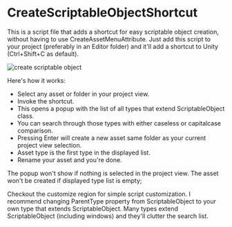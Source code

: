 # CreateScriptableObjectShortcut
This is a script file that adds a shortcut for easy scriptable object creation, without having to use CreateAssetMenuAttribute.
Just add this script to your project (preferably in an Editor folder) and it'll add a shortcut to Unity (Ctrl+Shift+C as default).

![create scriptable object](https://user-images.githubusercontent.com/9724580/145808888-7f704887-abc6-4363-a675-e01680a7c7a4.gif)

Here's how it works:
- Select any asset or folder in your project view.
- Invoke the shortcut.
- This opens a popup with the list of all types that extend ScriptableObject class. 
- You can search through those types with either caseless or capitalcase comparison.
- Pressing Enter will create a new asset same folder as your current project view selection.
- Asset type is the first type in the displayed list.
- Rename your asset and you're done.

The popup won't show if nothing is selected in the project view.
The asset won't be created if displayed type list is empty;

Checkout the customize region for simple script customization.
I recommend changing ParentType property from ScriptableObject to your own type that extends ScriptableObject.
Many types extend ScriptableObject (including windows) and they'll clutter the search list.

